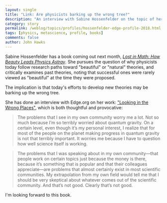 ```yaml
---
layout: single
title: "Link: Are physicists barking up the wrong tree?"
description: "An interview with Sabine Hossenfelder on the topic of her new book"
category: story
permalink: /weblog/topics/profiles/hossenfelder-edge-profile-2018.html
tags: [physics, metascience, profile, books]
comments: false
author: John Hawks
---
```


Sabine Hossenfelder has a book coming out next month, <a href="https://amzn.to/2jjY7yf"><em>Lost in Math: How Beauty Leads Physics Astray</em></a>. She pursues the question of why physicists today follow research paths toward "beautiful" or "natural" theories, and critically examines past theories, noting that successful ones were rarely viewed as "beautiful" at the time they were proposed.

The implication is that today's efforts to develop new theories may be barking up the wrong tree.

She has done an interview with Edge.org on her work: <a href="https://www.edge.org/conversation/sabine_hossenfelder-looking-in-the-wrong-places">"Looking in the Wrong Places"</a>, which is both thoughtful and provocative:

<blockquote>The problems that I see in my own community worry me a lot. Not so much because I’m so terribly worried about quantum gravity. On a certain level, even though it’s my personal interest, I realize that for most of the people on the planet making progress in quantum gravity is not that terribly important. It worries me because I have to question how well science itself is working.</blockquote>

<blockquote>The problems that I was speaking about in my own community—that people work on certain topics just because the money is there, because it’s something that is popular and that their colleagues appreciate—are problems that almost certainly exist in most scientific communities. My extrapolation from my own field would tell me that I should be very skeptical about whatever comes out of the scientific community. And that’s not good. Clearly that’s not good.</blockquote>

I'm looking forward to this book.
